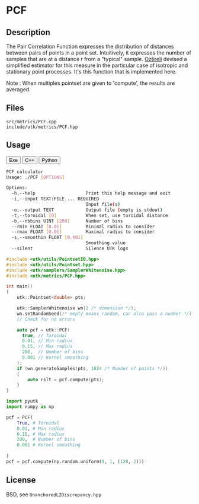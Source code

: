 # PCF

## Description


The Pair Correlation Function expresses the distribution of distances between pairs of points in a point set. Intuitively, it expresses the number of samples that are at a distance r from a "typical" sample. [Oztireli](https://graphics.ethz.ch/publications/papers/paperOzt12b.php) devised a simplified estimator for this measure in the particular case of isotropic and stationary point processes. It's this function that is implemented here.

Note : When multiples pointset are given to 'compute', the results are averaged.

## Files

```
src/metrics/PCF.cpp  
include/utk/metrics/PCF.hpp
```

## Usage

<button class="tablink exebutton" onclick="openCode('exe', this)" markdown="1">Exe</button> 
<button class="tablink cppbutton" onclick="openCode('cpp', this)" markdown="1">C++</button> 
<button class="tablink pybutton" onclick="openCode('py', this)" markdown="1">Python</button> 
<br/>
  

<div class="exe tabcontent">

```bash
PCF calculator
Usage: ./PCF [OPTIONS]

Options:
  -h,--help                   Print this help message and exit
  -i,--input TEXT:FILE ... REQUIRED
                              Input file(s)
  -o,--output TEXT            Output file (empty is stdout)
  -t,--toroidal [0]           When set, use toroidal distance
  -b,--nbbins UINT [200]      Number of bins
  --rmin FLOAT [0.01]         Minimal radius to consider
  --rmax FLOAT [0.01]         Maximal radius to consider
  -s,--smoothin FLOAT [0.001] 
                              Smoothing value
  --silent                    Silence UTK logs
```

</div>

<div class="cpp tabcontent">

```  cpp
#include <utk/utils/PointsetIO.hpp>
#include <utk/utils/Pointset.hpp>
#include <utk/samplers/SamplerWhitenoise.hpp>
#include <utk/metrics/PCF.hpp>

int main()
{
    utk::Pointset<double> pts;

    utk::SamplerWhitenoise wn(2 /* dimension */);
    wn.setRandomSeed(/* empty means random, can also pass a number */);
    // Check for no errors

    auto pcf = utk::PCF(
      true, // Toroidal 
      0.01, // Min radius 
      0.15, // Max radius
      200,  // Number of bins 
      0.001 // Kernel smoothing
    );
    if (wn.generateSamples(pts, 1024 /* Number of points */))
    {
        auto rslt = pcf.compute(pts);
    }
}
```  

</div>

<div class="py tabcontent">

``` python
import pyutk
import numpy as np

pcf = PCF(
    True, # Toroidal 
    0.01, # Min radius 
    0.15, # Max radius
    200,  # Number of bins 
    0.001 # Kernel smoothing
  
)
pcf = pcf.compute(np.random.uniform(0, 1, (128, 2)))
```  

</div>

## License

BSD, see `UnanchoredL2Discrepancy.hpp`